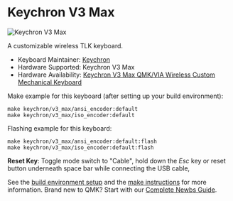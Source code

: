 # Keychron V3 Max

![Keychron V3 Max](https://cdn.shopify.com/s/files/1/0059/0630/1017/files/Keychron-V3-Max-wireless-mechanical-keyboard.jpg?v=1708237297)

A customizable wireless TLK keyboard.

* Keyboard Maintainer: [Keychron](https://github.com/keychron)
* Hardware Supported: Keychron V3 Max
* Hardware Availability: [Keychron V3 Max QMK/VIA Wireless Custom Mechanical Keyboard](https://www.keychron.com/products/keychron-v3-max-qmk-via-wireless-custom-mechanical-keyboard?variant=40868403150937)

Make example for this keyboard (after setting up your build environment):

    make keychron/v3_max/ansi_encoder:default
    make keychron/v3_max/iso_encoder:default

Flashing example for this keyboard:

    make keychron/v3_max/ansi_encoder:default:flash
    make keychron/v3_max/iso_encoder:default:flash

**Reset Key**: Toggle mode switch to "Cable", hold down the *Esc* key or reset button underneath space bar while connecting the USB cable,

See the [build environment setup](https://docs.qmk.fm/#/getting_started_build_tools) and the [make instructions](https://docs.qmk.fm/#/getting_started_make_guide) for more information. Brand new to QMK? Start with our [Complete Newbs Guide](https://docs.qmk.fm/#/newbs).

